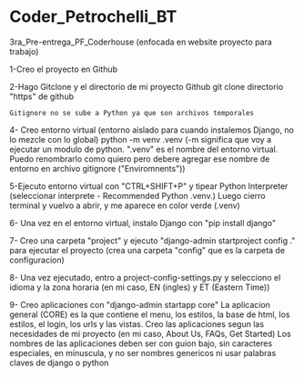 # Coder_Petrochelli_BT
3ra_Pre-entrega_PF_Coderhouse (enfocada en website proyecto para trabajo)

1-Creo el proyecto en Github

2-Hago Gitclone y el directorio de mi proyecto Github
    git clone directorio "https" de github
    
    Gitignore no se sube a Python ya que son archivos temporales

4- Creo entorno virtual (entorno aislado para cuando instalemos Django, no lo mezcle con lo global)
    python -m venv .venv (-m significa que voy a ejecutar un modulo de python. ".venv" es el nombre del entorno virtual. 
    Puedo renombrarlo como quiero pero debere agregar ese nombre de entorno en archivo gitignore ("Enviromnents"))

5-Ejecuto entorno virtual con "CTRL+SHIFT+P" y tipear Python Interpreter (seleccionar interprete - Recommended Python .venv.)
    Luego cierro terminal y vuelvo a abrir, y me aparece en color verde (.venv)

6- Una vez en el entorno virtual, instalo Django con "pip install django"

7- Creo una carpeta "project" y ejecuto "django-admin startproject config ." para ejecutar el proyecto (crea una carpeta "config" que es la carpeta de configuracion)

8- Una vez ejecutado, entro a project-config-settings.py y selecciono el idioma y la zona horaria (en mi caso, EN (ingles) y ET (Eastern Time))

9- Creo aplicaciones con "django-admin startapp core" 
    La aplicacion general (CORE) es la que contiene el menu, los estilos, la base de html, los estilos, el login, los urls y las vistas.
    Creo las aplicaciones segun las necesidades de mi proyecto (en mi caso, About Us, FAQs, Get Started)
    Los nombres de las aplicaciones deben ser con guion bajo, sin caracteres especiales, en minuscula, y no ser nombres genericos ni usar palabras claves de django o python






